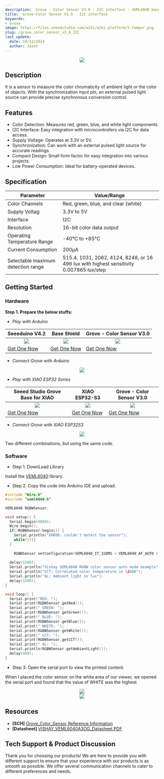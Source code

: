 ```yaml
---
description:  Grove - Color Sensor V3.0 - I2C interface - VEML6040 based
title:  Grove-Color Sensor V3.0 - I2C interface 
keywords:
- Grove
image: https://files.seeedstudio.com/wiki/wiki-platform/S-tempor.png 
slug: /grove_color_sensor_v3_0_IIC
last_update:
  date: 10/12/2024
  author: Jason
---
```



<div align="center"><img width={800} src="https://files.seeedstudio.com/wiki/Grove_Color/top.jpg" /></div>

## Description

It is a sensor to measure the color chromaticity of ambient light or the color of objects. With the synchronization input pin, an external pulsed light source can provide precise synchronous conversion control.


## Features
- Color Detection: Measures red, green, blue, and white light components.
- I2C Interface: Easy integration with microcontrollers via I2C for data access.
- Supply Voltage: Operates at 3.3V or 5V.
- Synchronization: Can work with an external pulsed light source for accurate readings.
- Compact Design: Small form factor for easy integration into various projects.
- Low Power Consumption: Ideal for battery-operated devices.


## Specification

| Parameter                  | Value/Range                                                   |
|----------------------------|---------------------------------------------------------------|
| Color Channels             |   Red, green, blue, and clear (white)                         |
| Supply Voltag              |    3.3V to 5V                                                 |
| Interface                  |        I2C                                                    |
| Resolution                 |16-bit color data output                                       |
| Operating Temperature Range|     -40°C to +85°C                                            |
| Current Consumption        |      200μA                                                    |
| Selectable maximum detection range |515.4, 1031, 2062, 4124, 8248, or 16 496  lux with highest sensitivity 0.007865 lux/step| 



## Getting Started

### Hardware

**Step 1. Prepare the below stuffs:**

- _Play with Arduino_

| Seeeduino V4.2 | Base Shield| Grove - Color Sensor V3.0 |
|--------------|-------------|-----------------|
|<div align="center"><img width={1000} src="https://files.seeedstudio.com/wiki/Grove_Light_Sensor/images/gs_1.jpg"/></div>|<div align="center"><img width={1000} src="https://files.seeedstudio.com/wiki/Grove_Light_Sensor/images/gs_4.jpg" /></div>|<div align="center"><img width={1000} src="https://files.seeedstudio.com/wiki/Grove_Line_Finder/img/line_finder_s.jpg" /></div>|
|[Get One Now](https://www.seeedstudio.com/Seeeduino-V4.2-p-2517.html)|[Get One Now](https://www.seeedstudio.com/Base-Shield-V2-p-1378.html)|[Get One Now](https://www.seeedstudio.com/Grove-Line-Finder-v1.1-p-2712.html)|

- _Connect Grove with Arduino_


<div align="center"><img width={600} src="https://files.seeedstudio.com/wiki/Grove_Color/0.png" /></div>


- _Play with XIAO ESP32 Series_

| Seeed Studio Grove Base for XIAO| XIAO ESP32-S3| Grove - Color Sensor V3.0 |
|--------------|-------------|-----------------|
|<div align="center"><img width={1000} src="https://files.seeedstudio.com/wiki/Grove-Shield-for-Seeeduino-XIAO/img/xiao_-Thumbnail-27.png"/></div>|<div align="center"><img width={1000} src="https://files.seeedstudio.com/wiki/SeeedStudio-XIAO-ESP32S3/img/xiaoesp32s3.jpg" /></div>|<div align="center"><img width={1000} src="https://files.seeedstudio.com/wiki/Grove_Line_Finder/img/line_finder_s.jpg" /></div>|
|[Get One Now](https://www.seeedstudio.com/Grove-Shield-for-Seeeduino-XIAO-p-4621.html)|[Get One Now](https://www.seeedstudio.com/XIAO-ESP32S3-p-5627.html)|[Get One Now](https://www.seeedstudio.com/Grove-Line-Finder-v1.1-p-2712.html)|

- _Connect Grove with XIAO ESP32S3_


<div align="center"><img width={600} src="https://files.seeedstudio.com/wiki/Grove_Color/1.png" /></div>


Two different combinations, but using the same code.

### Software

- Step 1. DownLoad Library


Install the [VEML6040](https://files.seeedstudio.com/wiki/Grove_Color/VEML6040.zip") library.


- Step 2. Copy the code into Arduino IDE and upload.

```c
#include "Wire.h"
#include "veml6040.h"

VEML6040 RGBWSensor;

void setup() {
  Serial.begin(9600);
  Wire.begin(); 
  if(!RGBWSensor.begin()) {
    Serial.println("ERROR: couldn't detect the sensor");
    while(1){}
  }
   
	RGBWSensor.setConfiguration(VEML6040_IT_320MS + VEML6040_AF_AUTO + VEML6040_SD_ENABLE);
	
  delay(1500);
  Serial.println("Vishay VEML6040 RGBW color sensor auto mode example");
  Serial.println("CCT: Correlated color temperature in \260K");
  Serial.println("AL: Ambient light in lux");
  delay(1500);
}

void loop() {
  Serial.print("RED: ");
  Serial.print(RGBWSensor.getRed());  
  Serial.print(" GREEN: ");
  Serial.print(RGBWSensor.getGreen());  
  Serial.print(" BLUE: ");
  Serial.print(RGBWSensor.getBlue());  
  Serial.print(" WHITE: ");
  Serial.print(RGBWSensor.getWhite()); 
  Serial.print(" CCT: ");
  Serial.print(RGBWSensor.getCCT());  
  Serial.print(" AL: ");
  Serial.println(RGBWSensor.getAmbientLight()); 
  delay(400);
}
```
- Step 3. Open the serial port to view the printed content.

When I placed the color sensor on the white area of our viewer, we opened the serial port and found that the value of WHITE was the highest

<div align="center"><img width={600} src="https://files.seeedstudio.com/wiki/Grove_Color/2.jpg" /></div>

<div align="center"><img width={600} src="https://files.seeedstudio.com/wiki/Grove_Color/4.png" /></div>






## Resources

* **[SCH]** [Grove_Color_Sensor Reference Information](https://files.seeedstudio.com/wiki/Grove_Color/SCH.pdf)
* **[Datasheet]**  [VISHAY_VEML6040A3OG_Datasheet.PDF](https://files.seeedstudio.com/wiki/Grove_Color/314020801_VISHAY_VEML6040A3OG_Datasheet.pdf)



## Tech Support & Product Discussion

Thank you for choosing our products! We are here to provide you with different support to ensure that your experience with our products is as smooth as possible. We offer several communication channels to cater to different preferences and needs.

<div class="button_tech_support_container">
<a href="https://forum.seeedstudio.com/" class="button_forum"></a> 
<a href="https://www.seeedstudio.com/contacts" class="button_email"></a>
</div>

<div class="button_tech_support_container">
<a href="https://discord.gg/eWkprNDMU7" class="button_discord"></a> 
<a href="https://github.com/Seeed-Studio/wiki-documents/discussions/69" class="button_discussion"></a></div>